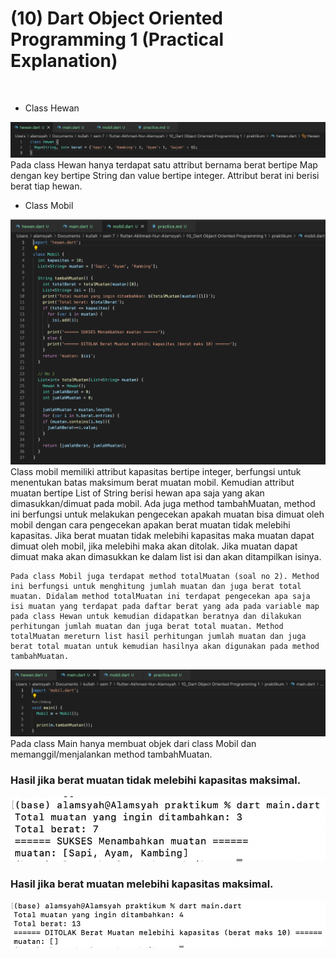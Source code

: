 # (10) Dart Object Oriented Programming 1 (Practical Explanation)
&nbsp;

* Class Hewan
 <img src='screenshot/Hewan.png'>
 Pada class Hewan hanya terdapat satu attribut bernama berat bertipe Map dengan key bertipe String dan value bertipe integer. Attribut berat ini  berisi berat tiap hewan.

* Class Mobil
<img src='screenshot/Mobil.png'>
Class mobil memiliki attribut kapasitas bertipe integer, berfungsi untuk menentukan batas maksimum berat muatan mobil. Kemudian attribut muatan bertipe List of String berisi hewan apa saja yang akan dimasukkan/dimuat pada mobil. Ada juga method tambahMuatan, method ini berfungsi untuk melakukan pengecekan apakah muatan bisa dimuat oleh mobil dengan cara pengecekan apakan berat muatan tidak melebihi kapasitas. Jika berat muatan tidak melebihi kapasitas maka muatan dapat dimuat oleh mobil, jika melebihi maka akan ditolak. Jika muatan dapat dimuat maka akan dimasukkan ke dalam list isi dan akan ditampilkan isinya.

    Pada class Mobil juga terdapat method totalMuatan (soal no 2). Method ini berfungsi untuk menghitung jumlah muatan dan juga berat total muatan. Didalam method totalMuatan ini terdapat pengecekan apa saja isi muatan yang terdapat pada daftar berat yang ada pada variable map pada class Hewan untuk kemudian didapatkan beratnya dan dilakukan perhitungan jumlah muatan dan juga berat total muatan. Method totalMuatan mereturn list hasil perhitungan jumlah muatan dan juga berat total muatan untuk kemudian hasilnya akan digunakan pada method tambahMuatan.

<img src='screenshot/Main.png'>
Pada class Main hanya membuat objek dari class Mobil dan memanggil/menjalankan method tambahMuatan.

### Hasil jika berat muatan tidak melebihi kapasitas maksimal.
<img src='screenshot/Hasil-sukses.png'>

### Hasil jika berat muatan melebihi kapasitas maksimal.
<img src='screenshot/Hasil-ditolak.png'>
